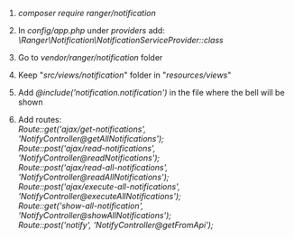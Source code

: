 1. *composer require ranger/notification*

2. In *config/app.php* under *providers* add:<br />
*\Ranger\Notification\NotificationServiceProvider::class*

3. Go to *vendor/ranger/notification* folder

4. Keep "*src/views/notification*" folder in "*resources/views*"

5. Add *@include('notification.notification')* in the file where the bell will be shown

5. Add routes:<br />
*Route::get('ajax/get-notifications', 'NotifyController@getAllNotifications');*<br />
*Route::post('ajax/read-notifications', 'NotifyController@readNotifications');*<br />
*Route::post('ajax/read-all-notifications', 'NotifyController@readAllNotifications');*<br />
*Route::post('ajax/execute-all-notifications', 'NotifyController@executeAllNotifications');*<br />
*Route::get('show-all-notification', 'NotifyController@showAllNotifications');*<br />
*Route::post('notify', 'NotifyController@getFromApi');*